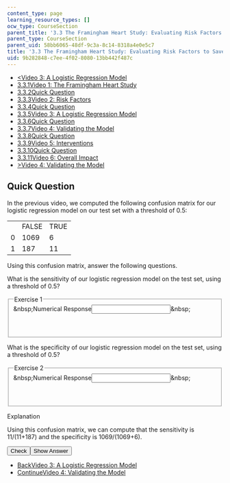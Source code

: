 ```yaml
---
content_type: page
learning_resource_types: []
ocw_type: CourseSection
parent_title: '3.3 The Framingham Heart Study: Evaluating Risk Factors to Save Lives '
parent_type: CourseSection
parent_uid: 58bb6065-48df-9c3a-8c14-8318a4e0e5c7
title: '3.3 The Framingham Heart Study: Evaluating Risk Factors to Save Lives '
uid: 9b282848-c7ee-4f02-8080-13bb442f487c
---
```

<ul class="navigation pagination">
    <li id="top_bck_btn"><a href="./resolveuid/8a9ba6a68196ffcd9f101b66733dbcb0">&lt;<span>Video 3: A Logistic Regression Model</span></a></li>
    <li id="flp_btn_1"><a href="./resolveuid/58bb606548df9c3a8c148318a4e0e5c7">3.3.1<span>Video 1: The Framingham Heart Study</span></a></li>
    <li id="flp_btn_2"><a href="./resolveuid/68185a3fa6032c323cac5f62061ce192">3.3.2<span>Quick Question</span></a></li>
    <li id="flp_btn_3"><a href="./resolveuid/0d81134389999639fbba0487029acf21">3.3.3<span>Video 2: Risk Factors</span></a></li>
    <li id="flp_btn_4"><a href="./resolveuid/41ef73a1494f0f228a21a56a082cb9ca">3.3.4<span>Quick Question</span></a></li>
    <li id="flp_btn_5"><a href="./resolveuid/8a9ba6a68196ffcd9f101b66733dbcb0">3.3.5<span>Video 3: A Logistic Regression Model</span></a></li>
    <li id="flp_btn_6" class="button_selected"><a href="./resolveuid/9b282848c7ee4f02808013bb442f487c">3.3.6<span>Quick Question</span></a></li>
    <li id="flp_btn_7"><a href="./resolveuid/4f9a84c34f7f3867891dbe7fae75a149">3.3.7<span>Video 4: Validating the Model</span></a></li>
    <li id="flp_btn_8"><a href="./resolveuid/332c772ac3431943e27c0bb91f073b40">3.3.8<span>Quick Question</span></a></li>
    <li id="flp_btn_9"><a href="./resolveuid/4d65e7631a9d6885f511959c8382aa48">3.3.9<span>Video 5: Interventions</span></a></li>
    <li id="flp_btn_10"><a href="./resolveuid/3a429d7bb7cc36d231ba2a9cdd7dc04e">3.3.10<span>Quick Question</span></a></li>
    <li id="flp_btn_11"><a href="./resolveuid/001f5747862d225993bf38e6c5e9227e">3.3.11<span>Video 6: Overall Impact</span></a></li>
    <li id="top_continue_btn"><a href="./resolveuid/4f9a84c34f7f3867891dbe7fae75a149">&gt;<span>Video 4: Validating the Model</span></a></li>
</ul>
<h2 class="subhead">Quick Question</h2>
<div class="self_assessment">
<p display_name="Quick Question" url_name="Quick_Question_235">In the previous video, we computed the following confusion matrix for our logistic regression model on our test set with a threshold of 0.5:</p>
<div class="maintabletemplate">
	<table class="tablewidth25" display_name="Quick Question" url_name="Quick_Question_236">
    <tbody>
        <tr>
            <td>&nbsp;</td>
            <td>FALSE</td>
            <td>TRUE</td>
        </tr>
        <tr>
            <td>0</td>
            <td>1069</td>
            <td>6</td>
        </tr>
        <tr>
            <td>1</td>
            <td>187</td>
            <td>11</td>
        </tr>
    </tbody>
</table>
<p display_name="Quick Question" url_name="Quick_Question_237">Using this confusion matrix, answer the following questions.</p>
<div id="Q1_div" class="problem_question">
<p display_name="Quick Question" url_name="Quick_Question_238">What is the sensitivity of our logistic regression model on the test set, using a threshold of 0.5?</p>
<fieldset><legend class="visually-hidden">Exercise 1</legend>
<div class="choice"><label id="Q1_label"><span id="Q1_aria_status" tabindex="-1" class="visually-hidden">&amp;nbsp;</span><span class="visually-hidden">Numerical Response</span><input type="text" id="Q1_input" value="" onkeypress="numericTypedOrDropDownSelected(1)" class="problem_text_input" /><input type="hidden" id="Q1_ans" value="0.05555556" /><input type="hidden" id="Q1_tolerance" value="1%" /><span id="Q1_normal_status" class="nostatus" aria-hidden="true">&amp;nbsp;</span></label></div>
<p id="S1_ans" tabindex="-1" class="problem_answer">&nbsp;</p>
</fieldset></div>
<div id="Q2_div" class="problem_question">
<p display_name="Quick Question" url_name="Quick_Question_240">What is the specificity of our logistic regression model on the test set, using a threshold of 0.5?</p>
<fieldset><legend class="visually-hidden">Exercise 2</legend>
<div class="choice"><label id="Q2_label"><span id="Q2_aria_status" tabindex="-1" class="visually-hidden">&amp;nbsp;</span><span class="visually-hidden">Numerical Response</span><input type="text" id="Q2_input" value="" onkeypress="numericTypedOrDropDownSelected(2)" class="problem_text_input" /><input type="hidden" id="Q2_ans" value="0.9944186" /><input type="hidden" id="Q2_tolerance" value="1%" /><span id="Q2_normal_status" class="nostatus" aria-hidden="true">&amp;nbsp;</span></label></div>
<p id="S2_ans" tabindex="-1" class="problem_answer">&nbsp;</p>
</fieldset></div>
<div id="S1_div" class="problem_solution" tabindex="-1" display_name="Quick Question" url_name="Quick_Question_242">
<div class="detailed-solution">
<p>Explanation</p>
<p>Using this confusion matrix, we can compute that the sensitivity is 11/(11+187) and the specificity is 1069/(1069+6).</p>
</div>
</div>
<div class="action"><button id="Q1_button" onclick="checkAnswer({1: 'numerical', 2: 'numerical'})" class="problem_mo_button">Check</button><button id="Q1_button_show" onclick="showHideSolution({1: 'numerical', 2: 'numerical'}, 1, [1])" class="problem_mo_button">Show Answer</button></div>
</div>
<ul class="navigation progress">
    <li id="bck_btn"><a href="./resolveuid/8a9ba6a68196ffcd9f101b66733dbcb0">Back<span>Video 3: A Logistic Regression Model</span></a></li>
    <li id="continue_btn"><a href="./resolveuid/4f9a84c34f7f3867891dbe7fae75a149">Continue<span>Video 4: Validating the Model</span></a></li>
</ul>